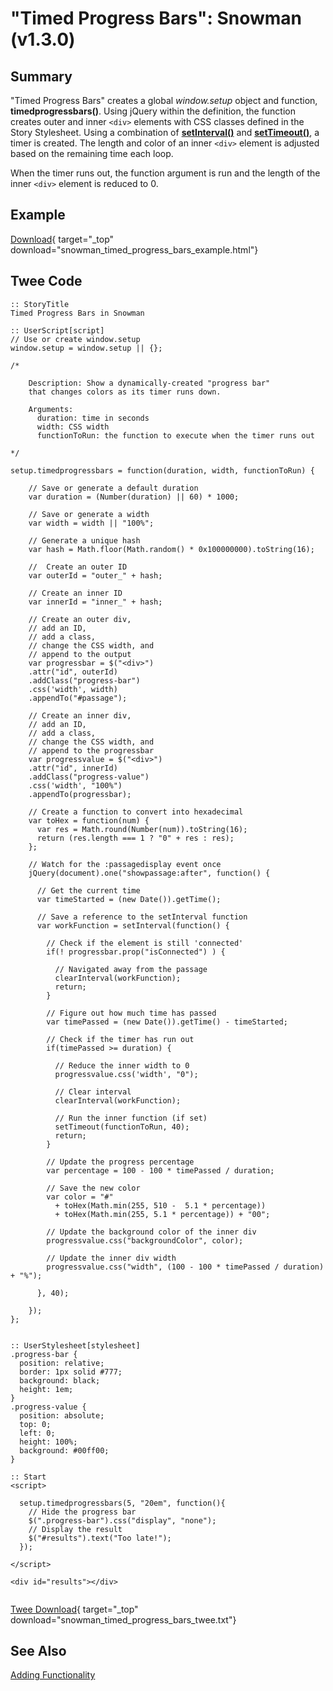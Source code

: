 # "Timed Progress Bars": Snowman (v1.3.0)

## Summary

"Timed Progress Bars" creates a global *window.setup* object and function, **timedprogressbars()**. Using jQuery within the definition, the function creates outer and inner `<div>` elements with CSS classes defined in the Story Stylesheet. Using a combination of **[setInterval()](https://developer.mozilla.org/en-US/docs/Web/API/WindowOrWorkerGlobalScope/setInterval)** and **[setTimeout()](https://developer.mozilla.org/en-US/docs/Web/API/WindowOrWorkerGlobalScope/setTimeout)**, a timer is created. The length and color of an inner `<div>` element is adjusted based on the remaining time each loop.

When the timer runs out, the function argument is run and the length of the inner `<div>` element is reduced to 0.

## Example

[Download](snowman_timed_progress_bars_example.html){ target="_top" download="snowman_timed_progress_bars_example.html"}

## Twee Code

```twee
:: StoryTitle
Timed Progress Bars in Snowman

:: UserScript[script]
// Use or create window.setup
window.setup = window.setup || {};

/*

    Description: Show a dynamically-created "progress bar"
    that changes colors as its timer runs down.

    Arguments:
      duration: time in seconds
      width: CSS width
      functionToRun: the function to execute when the timer runs out

*/

setup.timedprogressbars = function(duration, width, functionToRun) {
  
    // Save or generate a default duration
    var duration = (Number(duration) || 60) * 1000;

    // Save or generate a width
    var width = width || "100%";

    // Generate a unique hash
    var hash = Math.floor(Math.random() * 0x100000000).toString(16);

    //  Create an outer ID
    var outerId = "outer_" + hash;

    // Create an inner ID
    var innerId = "inner_" + hash;

    // Create an outer div,
    // add an ID,
    // add a class,
    // change the CSS width, and
    // append to the output
    var progressbar = $("<div>")
    .attr("id", outerId)
    .addClass("progress-bar")
    .css('width', width)
    .appendTo("#passage");

    // Create an inner div,
    // add an ID,
    // add a class,
    // change the CSS width, and
    // append to the progressbar
    var progressvalue = $("<div>")
    .attr("id", innerId)
    .addClass("progress-value")
    .css('width', "100%")
    .appendTo(progressbar);

    // Create a function to convert into hexadecimal
    var toHex = function(num) {
      var res = Math.round(Number(num)).toString(16);
      return (res.length === 1 ? "0" + res : res);
    };

    // Watch for the :passagedisplay event once
    jQuery(document).one("showpassage:after", function() {

      // Get the current time
      var timeStarted = (new Date()).getTime();

      // Save a reference to the setInterval function
      var workFunction = setInterval(function() {

        // Check if the element is still 'connected'
        if(! progressbar.prop("isConnected") ) {

          // Navigated away from the passage
          clearInterval(workFunction);
          return;
        }

        // Figure out how much time has passed
        var timePassed = (new Date()).getTime() - timeStarted;

        // Check if the timer has run out
        if(timePassed >= duration) {

          // Reduce the inner width to 0
          progressvalue.css('width', "0");

          // Clear interval
          clearInterval(workFunction);

          // Run the inner function (if set)
          setTimeout(functionToRun, 40);
          return;
        }

        // Update the progress percentage
        var percentage = 100 - 100 * timePassed / duration;

        // Save the new color
        var color = "#"
          + toHex(Math.min(255, 510 -  5.1 * percentage))
          + toHex(Math.min(255, 5.1 * percentage)) + "00";

        // Update the background color of the inner div
        progressvalue.css("backgroundColor", color);

        // Update the inner div width
        progressvalue.css("width", (100 - 100 * timePassed / duration) + "%");

      }, 40);

    });
};


:: UserStylesheet[stylesheet]
.progress-bar {
  position: relative;
  border: 1px solid #777;
  background: black;
  height: 1em;
}
.progress-value {
  position: absolute;
  top: 0;
  left: 0;
  height: 100%;
  background: #00ff00;
}

:: Start
<script>

  setup.timedprogressbars(5, "20em", function(){
    // Hide the progress bar
    $(".progress-bar").css("display", "none");
    // Display the result
    $("#results").text("Too late!");
  });

</script>

<div id="results"></div>


```

[Twee Download](snowman_timed_progress_bars_twee.txt){ target="_top" download="snowman_timed_progress_bars_twee.txt"}

## See Also

[Adding Functionality](../../addingfunctionality/snowman/snowman_adding_functionality.md)
